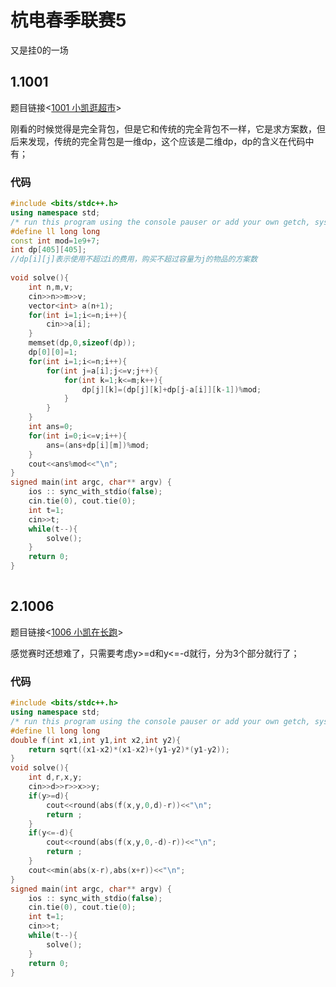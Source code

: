 # 杭电春季联赛5

又是挂0的一场

## 1.1001

题目链接<[1001 小凯逛超市](https://acm.hdu.edu.cn/contest/problem?cid=1154&pid=1001)>

刚看的时候觉得是完全背包，但是它和传统的完全背包不一样，它是求方案数，但后来发现，传统的完全背包是一维dp，这个应该是二维dp，dp的含义在代码中有；

### 代码

```cpp
#include <bits/stdc++.h> 
using namespace std;
/* run this program using the console pauser or add your own getch, system("pause") or input loop */
#define ll long long
const int mod=1e9+7;
int dp[405][405];
//dp[i][j]表示使用不超过i的费用，购买不超过容量为j的物品的方案数
 
void solve(){
	int n,m,v;
	cin>>n>>m>>v;
	vector<int> a(n+1);
	for(int i=1;i<=n;i++){
		cin>>a[i];
	}
	memset(dp,0,sizeof(dp));
	dp[0][0]=1;
	for(int i=1;i<=n;i++){
		for(int j=a[i];j<=v;j++){
			for(int k=1;k<=m;k++){
				dp[j][k]=(dp[j][k]+dp[j-a[i]][k-1])%mod;
			}
		}
	}
	int ans=0;
	for(int i=0;i<=v;i++){
		ans=(ans+dp[i][m])%mod;
	}
	cout<<ans%mod<<"\n";
}
signed main(int argc, char** argv) {
	ios :: sync_with_stdio(false);
	cin.tie(0), cout.tie(0);
	int t=1;
	cin>>t;
	while(t--){
		solve();
	}
	return 0;
}
```

![点击并拖拽以移动](data:image/gif;base64,R0lGODlhAQABAPABAP///wAAACH5BAEKAAAALAAAAAABAAEAAAICRAEAOw==)

## 2.1006

题目链接<[1006 小凯在长跑](https://acm.hdu.edu.cn/contest/problem?cid=1154&pid=1006)>

感觉赛时还想难了，只需要考虑y>=d和y<=-d就行，分为3个部分就行了；

### 代码

```cpp
#include <bits/stdc++.h> 
using namespace std;
/* run this program using the console pauser or add your own getch, system("pause") or input loop */
#define ll long long
double f(int x1,int y1,int x2,int y2){
	return sqrt((x1-x2)*(x1-x2)+(y1-y2)*(y1-y2));
}
void solve(){
	int d,r,x,y;
	cin>>d>>r>>x>>y;
	if(y>=d){
		cout<<round(abs(f(x,y,0,d)-r))<<"\n";
		return ;
	}
	if(y<=-d){
		cout<<round(abs(f(x,y,0,-d)-r))<<"\n";
		return ;
	}
	cout<<min(abs(x-r),abs(x+r))<<"\n";
}
signed main(int argc, char** argv) {
	ios :: sync_with_stdio(false);
	cin.tie(0), cout.tie(0);
	int t=1;
	cin>>t;
	while(t--){
		solve();
	}
	return 0;
}
```

![点击并拖拽以移动](data:image/gif;base64,R0lGODlhAQABAPABAP///wAAACH5BAEKAAAALAAAAAABAAEAAAICRAEAOw==)



